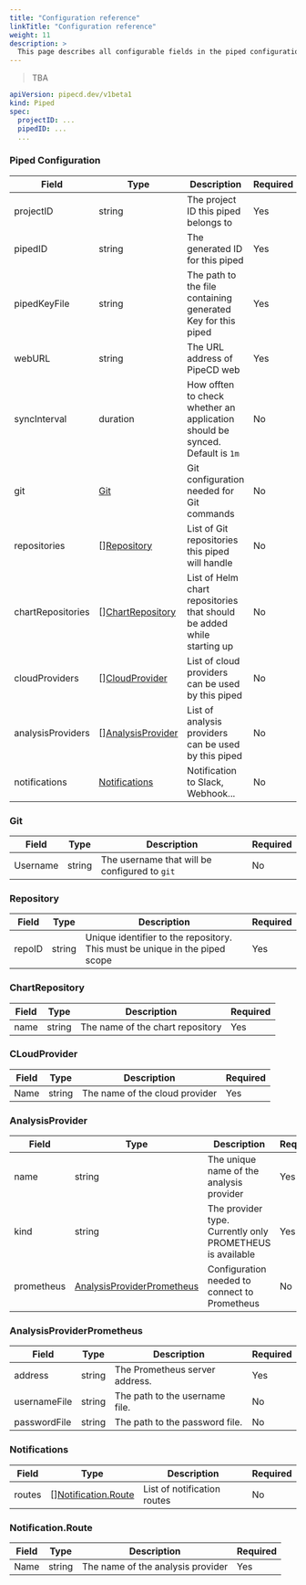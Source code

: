 ```yaml
---
title: "Configuration reference"
linkTitle: "Configuration reference"
weight: 11
description: >
  This page describes all configurable fields in the piped configuration.
---
```


> TBA

``` yaml
apiVersion: pipecd.dev/v1beta1
kind: Piped
spec:
  projectID: ...
  pipedID: ...
  ...
```

### Piped Configuration

| Field | Type | Description | Required |
|-|-|-|-|
| projectID | string | The project ID this piped belongs to | Yes |
| pipedID | string | The generated ID for this piped | Yes |
| pipedKeyFile | string | The path to the file containing generated Key for this piped | Yes |
| webURL | string | The URL address of PipeCD web | Yes |
| syncInterval | duration | How offten to check whether an application should be synced. Default is `1m` | No |
| git | [Git](/docs/operator-manual/piped/configuration-reference/#git) | Git configuration needed for Git commands  | No |
| repositories | [][Repository](/docs/operator-manual/piped/configuration-reference/#repository) | List of Git repositories this piped will handle | No |
| chartRepositories | [][ChartRepository](/docs/operator-manual/piped/configuration-reference/#chartrepository) | List of Helm chart repositories that should be added while starting up | No |
| cloudProviders | [][CloudProvider](/docs/operator-manual/piped/configuration-reference/#cloudprovider) | List of cloud providers can be used by this piped | No |
| analysisProviders | [][AnalysisProvider](/docs/operator-manual/piped/configuration-reference/#analysisprovider) | List of analysis providers can be used by this piped | No |
| notifications | [Notifications](/docs/operator-manual/piped/configuration-reference/#notifications) | Notification to Slack, Webhook... | No |

### Git

| Field | Type | Description | Required |
|-|-|-|-|
| Username | string | The username that will be configured to `git` | No |

### Repository

| Field | Type | Description | Required |
|-|-|-|-|
| repoID | string | Unique identifier to the repository. This must be unique in the piped scope | Yes |

### ChartRepository

| Field | Type | Description | Required |
|-|-|-|-|
| name | string | The name of the chart repository | Yes |

### CLoudProvider

| Field | Type | Description | Required |
|-|-|-|-|
| Name | string | The name of the cloud provider | Yes |

### AnalysisProvider

| Field | Type | Description | Required |
|-|-|-|-|
| name | string | The unique name of the analysis provider | Yes |
| kind | string | The provider type. Currently only PROMETHEUS is available | Yes |
| prometheus | [AnalysisProviderPrometheus](/docs/operator-manual/piped/configuration-reference/#analysisproviderprometheus) | Configuration needed to connect to Prometheus | No |

### AnalysisProviderPrometheus
| Field | Type | Description | Required |
|-|-|-|-|
| address | string | The Prometheus server address. | Yes |
| usernameFile | string | The path to the username file. | No |
| passwordFile | string | The path to the password file. | No |

### Notifications

| Field | Type | Description | Required |
|-|-|-|-|
| routes | [][Notification.Route](/docs/operator-manual/piped/configuration-reference/#notificationroute) | List of notification routes | No |

### Notification.Route

| Field | Type | Description | Required |
|-|-|-|-|
| Name | string | The name of the analysis provider | Yes |
